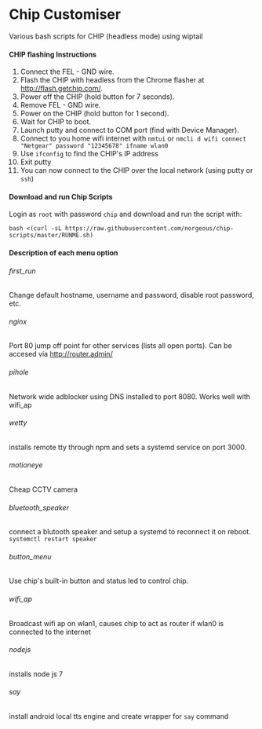 # Chip Customiser
Various bash scripts for CHIP (headless mode) using wiptail

#### CHIP flashing Instructions
1. Connect the FEL - GND wire.
2. Flash the CHIP with headless from the Chrome flasher at http://flash.getchip.com/.
3. Power off the CHIP (hold button for 7 seconds).
4. Remove FEL - GND wire.
5. Power on the CHIP (hold button for 1 second).
6. Wait for CHIP to boot.
7. Launch putty and connect to COM port (find with Device Manager).
8. Connect to you home wifi internet with ```nmtui``` or ```nmcli d wifi connect "Netgear" password "12345678" ifname wlan0```
9. Use `ifconfig` to find the CHIP's IP address
10. Exit putty
11. You can now connect to the CHIP over the local network (using putty or `ssh`)

#### Download and run Chip Scripts
Login as `root` with password `chip` and download and run the script with:
```
bash <(curl -sL https://raw.githubusercontent.com/norgeous/chip-scripts/master/RUNME.sh)
```

#### Description of each menu option

###### first_run
Change default hostname, username and password, disable root password, etc.

###### nginx
Port 80 jump off point for other services (lists all open ports). Can be accesed via http://router.admin/

###### pihole
Network wide adblocker using DNS installed to port 8080. Works well with wifi_ap

###### wetty
installs remote tty through npm and sets a systemd service on port 3000.

###### motioneye
Cheap CCTV camera

###### bluetooth_speaker
connect a blutooth speaker and setup a systemd to reconnect it on reboot.
`systemctl restart speaker`

###### button_menu
Use chip's built-in button and status led to control chip.


###### wifi_ap
Broadcast wifi ap on wlan1, causes chip to act as router if wlan0 is connected to the internet

###### nodejs
installs node js 7

###### say
install android local tts engine and create wrapper for `say` command
